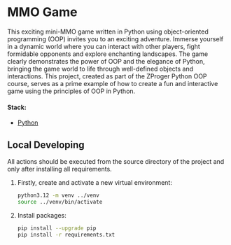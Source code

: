 # MMO Game

This exciting mini-MMO game written in Python using object-oriented programming (OOP) invites you to an exciting adventure. Immerse yourself in a dynamic world where you can interact with other players, fight formidable opponents and explore enchanting landscapes.  The game clearly demonstrates the power of OOP and the elegance of Python, bringing the game world to life through well-defined objects and interactions. This project, created as part of the ZProger Python OOP course, serves as a prime example of how to create a fun and interactive game using the principles of OOP in Python.


#### Stack:

- [Python](https://www.python.org/downloads/)

## Local Developing

All actions should be executed from the source directory of the project and only after installing all requirements.

1. Firstly, create and activate a new virtual environment:
   ```bash
   python3.12 -m venv ../venv
   source ../venv/bin/activate
   ```
   
2. Install packages:
   ```bash
   pip install --upgrade pip
   pip install -r requirements.txt
   ```
